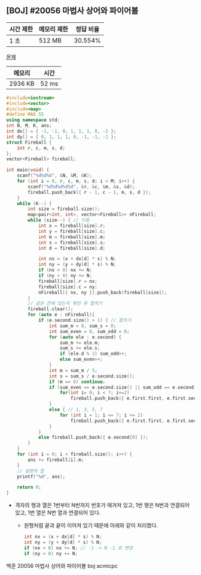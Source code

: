 ## [BOJ] #20056 마법사 상어와 파이어볼

| 시간 제한 | 메모리 제한 | 정답 비율 |
| --------- | ----------- | --------- |
| 1 초      | 512 MB      | 30.554%   |

[문제](https://www.acmicpc.net/problem/20056)



| 메모리  | 시간  |
| ------- | ----- |
| 2936 KB | 52 ms |

```c++
#include<iostream>
#include<vector>
#include<map>
#define MAX 55
using namespace std;
int N, M, K, ans;
int dx[] = { -1, -1, 0, 1, 1, 1, 0, -1 };
int dy[] = { 0, 1, 1, 1, 0, -1, -1, -1 };
struct Fireball {
	int r, c, m, s, d;
};
vector<Fireball> fireball;

int main(void) {
	scanf("%d%d%d", &N, &M, &K);
	for (int i = 0, r, c, m, s, d; i < M; i++) {
		scanf("%d%d%d%d%d", &r, &c, &m, &s, &d);
		fireball.push_back({ r - 1, c - 1, m, s, d });
	}
	while (K--) {
		int size = fireball.size();
		map<pair<int, int>, vector<Fireball>> nFireball;
		while (size--) { // 이동
			int x = fireball[size].r;
			int y = fireball[size].c;
			int m = fireball[size].m;
			int s = fireball[size].s;
			int d = fireball[size].d;

			int nx = (x + dx[d] * s) % N;
			int ny = (y + dy[d] * s) % N;
			if (nx < 0) nx += N;
			if (ny < 0) ny += N;
			fireball[size].r = nx;
			fireball[size].c = ny;
			nFireball[{ nx, ny }].push_back(fireball[size]);
		}
		// 같은 칸에 있는지 확인 후 합치기
		fireball.clear();
		for (auto e : nFireball){
			if (e.second.size() > 1) { // 합치기
				int sum_m = 0, sum_s = 0;
				int sum_even = 0, sum_odd = 0;
				for (auto ele : e.second) {
					sum_m += ele.m;
					sum_s += ele.s;
					if (ele.d % 2) sum_odd++;
					else sum_even++;
				}
				int m = sum_m / 5;
				int s = sum_s / e.second.size();
				if (m == 0) continue;
				if (sum_even == e.second.size() || sum_odd == e.second.size()) { // 0, 2, 4, 6
					for(int i= 0; i < 7; i+=2)
						fireball.push_back({ e.first.first, e.first.second, m, s, i });
				}
				else { // 1, 3, 5, 7					
					for (int i = 1; i <= 7; i += 2)
						fireball.push_back({ e.first.first, e.first.second, m, s, i });
				}
			}
			else fireball.push_back({ e.second[0] });
		}
	}
	for (int i = 0; i < fireball.size(); i++) {
		ans += fireball[i].m;
	}
	// 질량의 합
	printf("%d", ans);

	return 0;
}
```

- 격자의 행과 열은 1번부터 N번까지 번호가 매겨져 있고, 1번 행은 N번과 연결되어 있고, 1번 열은 N번 열과 연결되어 있다.

  - 원형처럼 끝과 끝이 이어져 있기 때문에 아래와 같이 처리했다.

    ```c++
    int nx = (x + dx[d] * s) % N;
    int ny = (y + dy[d] * s) % N;
    if (nx < 0) nx += N; // -1 -> N -1 로 변경
    if (ny < 0) ny += N;
    ```

    



백준 20056 마법사 상어와 파이어볼 boj acmicpc

